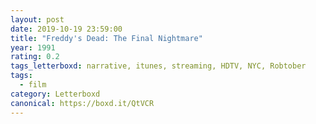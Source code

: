 ```yaml
---
layout: post 
date: 2019-10-19 23:59:00
title: "Freddy's Dead: The Final Nightmare"
year: 1991
rating: 0.2
tags_letterboxd: narrative, itunes, streaming, HDTV, NYC, Robtober
tags:
  - film
category: Letterboxd
canonical: https://boxd.it/QtVCR
---
```

